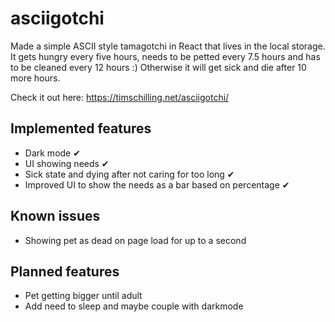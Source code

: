 # asciigotchi

Made a simple ASCII style tamagotchi in React that lives in the local storage.
It gets hungry every five hours, needs to be petted every 7.5 hours and has to be cleaned every 12 hours :) Otherwise it will get sick and die after 10 more hours.

Check it out here: https://timschilling.net/asciigotchi/

## Implemented features

- Dark mode ✔
- UI showing needs ✔
- Sick state and dying after not caring for too long ✔
- Improved UI to show the needs as a bar based on percentage ✔

## Known issues

- Showing pet as dead on page load for up to a second

## Planned features

- Pet getting bigger until adult
- Add need to sleep and maybe couple with darkmode
